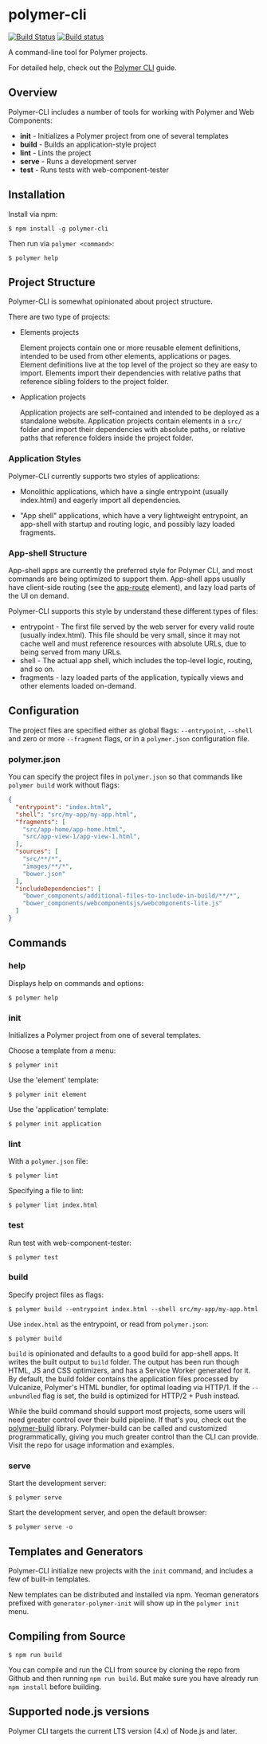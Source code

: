 # polymer-cli

[![Build Status](https://travis-ci.org/Polymer/polymer-cli.svg?branch=master)](https://travis-ci.org/Polymer/polymer-cli)
[![Build status](https://ci.appveyor.com/api/projects/status/3xc7rkapu39rw9fs/branch/master?svg=true)](https://ci.appveyor.com/project/justinfagnani/polymer-cli/branch/master)

A command-line tool for Polymer projects.

For detailed help, check out the
[Polymer CLI](https://www.polymer-project.org/1.0/docs/tools/polymer-cli)
guide.

## Overview

Polymer-CLI includes a number of tools for working with Polymer and Web Components:

  * __init__ - Initializes a Polymer project from one of several templates
  * __build__	- Builds an application-style project
  * __lint__ - Lints the project
  * __serve__	- Runs a development server
  * __test__ - Runs tests with web-component-tester

## Installation

Install via npm:

    $ npm install -g polymer-cli

Then run via `polymer <command>`:

    $ polymer help

## Project Structure

Polymer-CLI is somewhat opinionated about project structure.

There are two type of projects:

* Elements projects

  Element projects contain one or more reusable element definitions, intended to be used from other elements, applications or pages. Element definitions live at the top level of the project so they are easy to import. Elements import their dependencies with relative paths that reference sibling folders to the project folder.

* Application projects

  Application projects are self-contained and intended to be deployed as a standalone website. Application projects contain elements in a `src/` folder and import their dependencies with absolute paths, or relative paths that reference folders inside the project folder.

### Application Styles

Polymer-CLI currently supports two styles of applications:

  * Monolithic applications, which have a single entrypoint (usually index.html) and eagerly import all dependencies.

  * "App shell" applications, which have a very lightweight entrypoint, an app-shell with startup and routing logic, and possibly lazy loaded fragments.

### App-shell Structure

App-shell apps are currently the preferred style for Polymer CLI, and most commands are being optimized to support them. App-shell apps usually have client-side routing (see the [app-route](https://github.com/PolymerElements/app-route) element), and lazy load parts of the UI on demand.

Polymer-CLI supports this style by understand these different types of files:

  * entrypoint - The first file served by the web server for every valid route (usually index.html). This file should be very small, since it may not cache well and must reference resources with absolute URLs, due to being served from many URLs.
  * shell - The actual app shell, which includes the top-level logic, routing, and so on.
  * fragments - lazy loaded parts of the application, typically views and other elements loaded on-demand.

## Configuration

The project files are specified either as global flags: `--entrypoint`, `--shell` and zero or more `--fragment` flags, or in a `polymer.json` configuration file.

### polymer.json

You can specify the project files in `polymer.json` so that commands like `polymer build` work without flags:

```json
{
  "entrypoint": "index.html",
  "shell": "src/my-app/my-app.html",
  "fragments": [
    "src/app-home/app-home.html",
    "src/app-view-1/app-view-1.html",
  ],
  "sources": [
    "src/**/*",
    "images/**/*",
    "bower.json"
  ],
  "includeDependencies": [
    "bower_components/additional-files-to-include-in-build/**/*",
    "bower_components/webcomponentsjs/webcomponents-lite.js"
  ]
}
```

## Commands

### help

Displays help on commands and options:

    $ polymer help

### init

Initializes a Polymer project from one of several templates.

Choose a template from a menu:

    $ polymer init

Use the 'element' template:

    $ polymer init element

Use the 'application' template:

    $ polymer init application

### lint

With a `polymer.json` file:

    $ polymer lint

Specifying a file to lint:

    $ polymer lint index.html

### test

Run test with web-component-tester:

    $ polymer test

### build

Specify project files as flags:

    $ polymer build --entrypoint index.html --shell src/my-app/my-app.html

Use `index.html` as the entrypoint, or read from `polymer.json`:

    $ polymer build

`build` is opinionated and defaults to a good build for app-shell apps. It writes the built output to `build` folder. The output has been run though HTML, JS and CSS optimizers, and has a Service Worker generated for it. By default, the build folder contains the application files processed by Vulcanize, Polymer's HTML bundler, for optimal loading via HTTP/1. If the `--unbundled` flag is set, the build is optimized for HTTP/2 + Push instead.

While the build command should support most projects, some users will need greater control over their build pipeline. If that's you, check out the [polymer-build](https://github.com/Polymer/polymer-build) library. Polymer-build can be called and customized programmatically, giving you much greater control than the CLI can provide. Visit the repo for usage information and examples.


### serve

Start the development server:

    $ polymer serve

Start the development server, and open the default browser:

    $ polymer serve -o

## Templates and Generators

Polymer-CLI initialize new projects with the `init` command, and includes
a few of built-in templates.

New templates can be distributed and installed via npm. Yeoman generators
prefixed with `generator-polymer-init` will show up in the `polymer init`
menu.

## Compiling from Source

    $ npm run build

You can compile and run the CLI from source by cloning the repo from Github and then running `npm run build`. But make sure you have already run `npm install` before building.

## Supported node.js versions

Polymer CLI targets the current LTS version (4.x) of Node.js and later.

